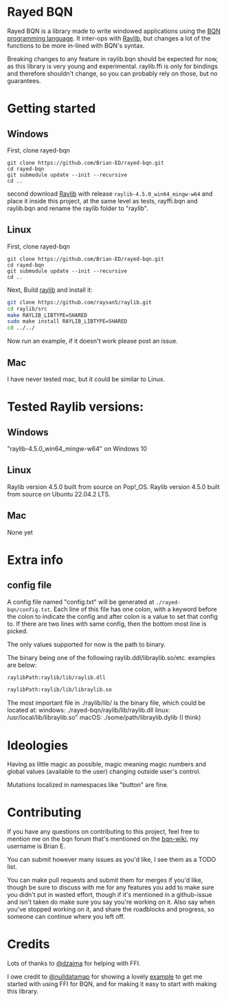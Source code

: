 # Rayed BQN
Rayed BQN is a library made to write windowed applications using the [BQN programming language](https://mlochbaum.github.io/BQN/).
It inter-ops with [Raylib](https://github.com/raysan5/raylib), but changes a lot of the functions to be more in-lined with BQN's syntax.

Breaking changes to any feature in raylib.bqn should be expected for now, as this library is very young and experimental. 
raylib.ffi is only for bindings and therefore shouldn't change, so you can probably rely on those, but no guarantees.

# Getting started

## Windows


First, clone rayed-bqn
```SH
git clone https://github.com/Brian-ED/rayed-bqn.git
cd rayed-bqn
git submodule update --init --recursive
cd ..
```

second download [Raylib](https://github.com/raysan5/raylib/releases/) with release `raylib-4.5.0_win64_mingw-w64` and place it inside this project, at the same level as tests, rayffi.bqn and raylib.bqn and rename the raylib folder to "raylib".

## Linux

First, clone rayed-bqn
```SH
git clone https://github.com/Brian-ED/rayed-bqn.git
cd rayed-bqn
git submodule update --init --recursive
cd ..
```

Next, Build [raylib](https://github.com/raysan5/raylib/) and install it:
```sh
git clone https://github.com/raysan5/raylib.git
cd raylib/src
make RAYLIB_LIBTYPE=SHARED
sudo make install RAYLIB_LIBTYPE=SHARED
cd ../../
```

Now run an example, if it doesn't work please post an issue.

## Mac
I have never tested mac, but it could be similar to Linux.

# Tested Raylib versions:

## Windows

"raylib-4.5.0_win64_mingw-w64" on Windows 10

## Linux

Raylib version 4.5.0 built from source on Pop!_OS.
Raylib version 4.5.0 built from source on Ubuntu 22.04.2 LTS.

## Mac

None yet

# Extra info

## config file

A config file named "config.txt" will be generated at `./rayed-bqn/config.txt`. Each line of this file has one colon, with a keyword before the colon to indicate the config and after colon is a value to set that config to. If there are two lines with same config, then the bottom most line is picked.

The only values supported for now is the path to binary.

The binary being one of the following raylib.ddl/libraylib.so/etc.
examples are below:

```txt
raylibPath:raylib/lib/raylib.dll
```

```txt
raylibPath:raylib/lib/libraylib.so
```


The most important file in ./raylib/lib/ is the binary file, which could be located at:
windows: ./rayed-bqn/raylib/lib/raylib.dll
linux: /usr/local/lib/libraylib.so"
macOS: ./some/path/libraylib.dylib (I think)

# Ideologies

Having as little magic as possible, magic meaning magic numbers and global values (available to the user) changing outside user's control.

Mutations localized in namespaces like "button" are fine.

# Contributing

If you have any questions on contributing to this project, feel free to mention me on the bqn forum that's mentioned on the [bqn-wiki](https://mlochbaum.github.io/BQN/index.html#where-can-i-find-bqn-users), my username is Brian E.

You can submit however many issues as you'd like, I see them as a TODO list.

You can make pull requests and submit them for merges if you'd like, though be sure to discuss with me for any features you add to make sure you didn't put in wasted effort, though if it's mentioned in a github-issue and isn't taken do make sure you say you're working on it. Also say when you've stopped working on it, and share the roadblocks and progress, so someone can continue where you left off.

# Credits

Lots of thanks to [@dzaima](https://github.com/dzaima) for helping with FFI.

I owe credit to [@nulldatamap](https://gist.github.com/nulldatamap) for showing a lovely [example](https://gist.github.com/nulldatamap/30b10389bf91d6f25bb262da9c9e9709) to get me started with using FFI for BQN, and for making it easy to start with making this library.

